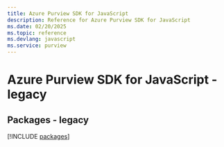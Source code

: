 ```yaml
---
title: Azure Purview SDK for JavaScript
description: Reference for Azure Purview SDK for JavaScript
ms.date: 02/20/2025
ms.topic: reference
ms.devlang: javascript
ms.service: purview
---
```

# Azure Purview SDK for JavaScript - legacy
## Packages - legacy
[!INCLUDE [packages](purview-index.md)]